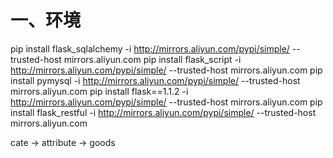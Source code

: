 # 一、环境
pip install flask_sqlalchemy -i http://mirrors.aliyun.com/pypi/simple/ --trusted-host mirrors.aliyun.com
pip install flask_script -i http://mirrors.aliyun.com/pypi/simple/ --trusted-host mirrors.aliyun.com
pip install pymysql -i http://mirrors.aliyun.com/pypi/simple/ --trusted-host mirrors.aliyun.com
pip install flask==1.1.2 -i http://mirrors.aliyun.com/pypi/simple/ --trusted-host mirrors.aliyun.com
pip install flask_restful -i http://mirrors.aliyun.com/pypi/simple/ --trusted-host mirrors.aliyun.com


cate -> attribute -> goods

